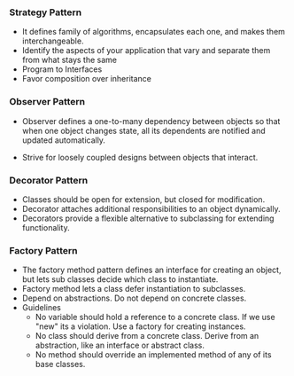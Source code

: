 ### Strategy Pattern
* It defines family of algorithms, encapsulates each one, and makes them interchangeable.
* Identify the aspects of your application that vary and separate them from what stays the same
* Program to Interfaces
* Favor composition over inheritance

### Observer Pattern
* Observer defines a one-to-many dependency between objects so that when one object changes state, all its dependents are notified and updated automatically.

* Strive for loosely coupled designs between objects that interact.

### Decorator Pattern
* Classes should be open for extension, but closed for modification.
* Decorator attaches additional responsibilities to an object dynamically. 
* Decorators provide a flexible alternative to subclassing for extending functionality.

### Factory Pattern
* The factory method pattern defines an interface for creating an object, but lets sub classes decide which class to instantiate. 
* Factory method lets a class defer instantiation to subclasses.
* Depend on abstractions. Do not depend on concrete classes.
* Guidelines
    * No variable should hold a reference to a concrete class. If we use "new" its a violation. Use a factory for creating instances.
    * No class should derive from a concrete class. Derive from an abstraction, like an interface or abstract class.
    * No method should override an implemented method of any of its base classes.



